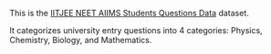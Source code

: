 This is the [IITJEE NEET AIIMS Students Questions Data](https://www.kaggle.com/mrutyunjaybiswal/iitjee-neet-aims-students-questions-data) dataset.

It categorizes university entry questions into 4 categories: Physics, Chemistry, Biology, and Mathematics.